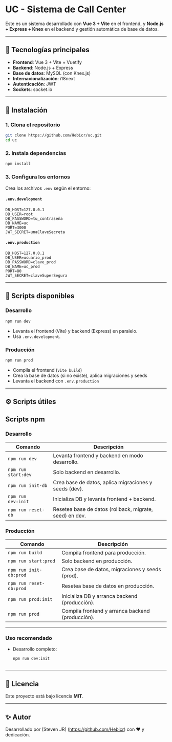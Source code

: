 # UC - Sistema de Call Center

Este es un sistema desarrollado con **Vue 3 + Vite** en el frontend, y **Node.js + Express + Knex** en el backend y gestión automática de base de datos.

---

## 🧹 Tecnologías principales

- **Frontend**: Vue 3 + Vite + Vuetify
- **Backend**: Node.js + Express
- **Base de datos**: MySQL (con Knex.js)
- **Internacionalización**: i18next
- **Autenticación**: JWT
- **Sockets**: socket.io

---

## 🚀 Instalación

### 1. Clona el repositorio

```bash
git clone https://github.com/Hebicr/uc.git
cd uc
```

### 2. Instala dependencias

```bash
npm install
```

### 3. Configura los entornos

Crea los archivos `.env` según el entorno:

#### `.env.development`

```env
DB_HOST=127.0.0.1
DB_USER=root
DB_PASSWORD=tu_contraseña
DB_NAME=uc
PORT=3000
JWT_SECRET=unaClaveSecreta
```

#### `.env.production`

```env
DB_HOST=127.0.0.1
DB_USER=usuario_prod
DB_PASSWORD=clave_prod
DB_NAME=uc_prod
PORT=80
JWT_SECRET=claveSuperSegura
```

---

## 📆 Scripts disponibles

### Desarrollo

```bash
npm run dev
```

- Levanta el frontend (Vite) y backend (Express) en paralelo.
- Usa `.env.development`.

### Producción

```bash
npm run prod
```

- Compila el frontend (`vite build`)
- Crea la base de datos (si no existe), aplica migraciones y seeds
- Levanta el backend con `.env.production`

---

## ⚙️ Scripts útiles
## Scripts npm

### Desarrollo

| Comando             | Descripción                                             |
|---------------------|---------------------------------------------------------|
| `npm run dev`       | Levanta frontend y backend en modo desarrollo.          |
| `npm run start:dev` | Solo backend en desarrollo.                             |
| `npm run init-db`   | Crea base de datos, aplica migraciones y seeds (dev).   |
| `npm run dev:init`  | Inicializa DB y levanta frontend + backend.             |
| `npm run reset-db`  | Resetea base de datos (rollback, migrate, seed) en dev. |

### Producción

| Comando                 | Descripción                                      |
|-------------------------|------------------------------------------------  |
| `npm run build`         | Compila frontend para producción.                |
| `npm run start:prod`    | Solo backend en producción.                      |
| `npm run init-db:prod`  | Crea base de datos, migraciones y seeds (prod).  |
| `npm run reset-db:prod` | Resetea base de datos en producción.             |
| `npm run prod:init`     | Inicializa DB y arranca backend (producción).    |
| `npm run prod`          | Compila frontend y arranca backend (producción). |

---

### Uso recomendado

- Desarrollo completo:

  ```bash
  npm run dev:init



---

## 📄 Licencia

Este proyecto está bajo licencia **MIT**.

---

## ✨ Autor

Desarrollado por [Steven JR] (https://github.com/Hebicr) con ❤️ y dedicación.

